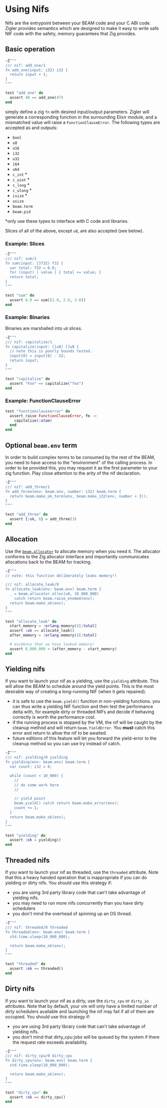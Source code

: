 # Using Nifs

Nifs are the entrypoint between your BEAM code and your C ABI code.
Zigler provides semantics which are designed to make it easy to write
safe NIF code with the safety, memory guarantees that Zig provides.

## Basic operation

```elixir
~Z"""
/// nif: add_one/1
fn add_one(input: i32) i32 {
  return input + 1;
}
"""

test "add one" do
  assert 48 == add_one(47)
end
```

simply define a zig `fn` with desired input/output parameters.  Zigler will
generate a corresponding function in the surrounding Elixir module,
and a mismatched value will raise a `FunctionClauseError`.  The
following types are accepted as and outputs:

- `bool`
- `u8`
- `u16`
- `i32`
- `u32`
- `i64`
- `u64`
- `c_int` *
- `c_uint` *
- `c_long` *
- `c_ulong` *
- `isize`  *
- `usize`
- `beam.term`
- `beam.pid`

*only use these types to interface with C code and libraries.

Slices of all of the above, except `u8`, are also accepted (see below).

### Example: Slices

```elixir
~Z"""
/// nif: sum/1
fn sum(input: []f32) f32 {
  var total: f32 = 0.0;
  for (input) | value | { total += value; }
  return total;
}
"""

test "sum" do
  assert 6.0 == sum([1.0, 2.0, 3.0])
end
```

### Example: Binaries

Binaries are marshalled into `u8` slices.

```elixir
~Z"""
/// nif: capitalize/1
fn capitalize(input: []u8) []u8 {
  // note this is poorly bounds tested.
  input[0] = input[0] - 32;
  return input;
}
"""

test "capitalize" do
  assert "Foo" == capitalize("foo")
end
```

### Example: FunctionClauseError
```elixir
test "functionclauseerror" do
  assert_raise FunctionClauseError, fn ->
    capitalize(:atom)
  end
end
```

## Optional `beam.env` term

In order to build complex terms to be consumed by the rest of the BEAM, you
need to have access to the "environment" of the calling process.  In order
to be provided this, you may request it as the first parameter to your
zig function.  Play close attention to the arity of the nif declaration.


```elixir
~Z"""
/// nif: add_three/1
fn add_three(env: beam.env, number: i32) beam.term {
  return beam.make_ok_term(env, beam.make_i32(env, number + 3));
}
"""

test "add_three" do
  assert {:ok, 6} = add_three(3)
end
```

## Allocation

Use the [`beam.allocator`](beam.html#module-the-beam-allocator) to
allocate memory when you need it.  The allocator conforms to the Zig allocator
interface and importantly communicates allocations back to the BEAM for
tracking.

```elixir
~Z"""
// note: this function deliberately leaks memory!!

/// nif: allocate_leak/0
fn allocate_leak(env: beam.env) beam.term {
  _ = beam.allocator.alloc(u8, 10_000_000)
    catch return beam.raise_enomem(env);
  return beam.make_ok(env);
}
"""

test "allocate_leak" do
  start_memory = :erlang.memory()[:total]
  assert :ok == allocate_leak()
  after_memory = :erlang.memory()[:total]

  # evidence that we have leaked memory!
  assert 8_000_000 < (after_memory - start_memory)
end
```

## Yielding nifs

If you want to launch your nif as a yielding, use the `yielding` attribute.
This will allow the BEAM to schedule around the yield points.  This is the
most desirable way of creating a long-running NIF (when it gets repaired).

- it is safe to use the `beam.yield()` function in non-yielding functions.
  you can thus write a yielding NIF function and then test the performance delta
  with, for example dirty or threaded NIFs and decide if behaving correctly is
  worth the performance cost.
- if the running process is stopped by the VM, the nif will be caught by the
  cleanup method and will return `beam.YieldError`.  You **must** catch this
  error and return to allow the nif to be awaited.
- future editions of this feature will let you forward the yield-error to the
  cleanup method so you can use try instead of catch.

```elixir
~Z"""
/// nif: yielding/0 yielding
fn yielding(env: beam.env) beam.term {
  var count: i32 = 0;

  while (count < 10_000) {
    //
    // do some work here
    //

    // yield point
    beam.yield() catch return beam.make_error(env);
    count += 1;
  }
  return beam.make_ok(env);
}
"""

test "yielding" do
  assert :ok = yielding()
end
```

## Threaded nifs

If you want to launch your nif as threaded, use the `threaded` attribute.  Note that
this a heavy handed operation that is inappropriate if you can do yielding or dirty
nifs.  You should use this strategy if:

- you are using 3rd party library code that can't take advantage of yielding nifs.
- you may need to run more nifs concurrently than you have dirty schedulers
- you don't mind the overhead of spinning up an OS thread.

```elixir
~Z"""
/// nif: threaded/0 threaded
fn threaded(env: beam.env) beam.term {
  std.time.sleep(10_000_000);

  return beam.make_ok(env);
}
"""

test "threaded" do
  assert :ok == threaded()
end
```

## Dirty nifs

If you want to launch your nif as a dirty, use the `dirty_cpu` or `dirty_io` attributes.
Note that by default, your vm will only have a limited number of dirty schedulers
available and launching the nif may fail if all of them are occupied.  You should use
this strategy if:

- you are using 3rd party library code that can't take advantage of yielding nifs.
- you don't mind that dirty_cpu jobs will be queued by the system if there the request
  rate exceeds availability.

```elixir
~Z"""
/// nif: dirty_cpu/0 dirty_cpu
fn dirty_cpu(env: beam.env) beam.term {
  std.time.sleep(10_000_000);

  return beam.make_ok(env);
}
"""

test "dirty_cpu" do
  assert :ok == dirty_cpu()
end
```

